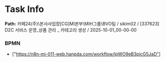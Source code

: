 # Task Info

**Path:** 카페24(주)\본사사업장\[CG]MI본부\MIH그룹\BVO팀 / sikim02 / [337623] D2C 서비스 운영_상품 관리 _ 카테고리 생성 / 2025-10-01_00-00-00

### BPMN
- ["https://n8n-mi-011-web.hanpda.com/workflow/lpWO9eB3picG5JaD"]

